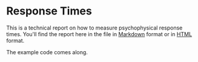 # Response Times

This is a technical report on how to measure psychophysical response times. You'll find the report here in the file in [Markdown](Response%20Time%20Technical%20Report.md) format or in [HTML](Response%20Time%20Technical%20Report.md.html) format.

The example code comes along.

